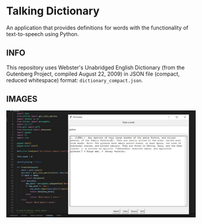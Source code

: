 # Talking Dictionary

An application that provides definitions for words with the functionality of text-to-speech using Python.

## INFO

This repository uses Webster's Unabridged English Dictionary (from the Gutenberg Project, compiled August 22, 2009) in JSON file (compact, reduced whitespace) format: `dictionary_compact.json`.

## IMAGES

![Images](https://github.com/ChameshJayamanna/Talking-Dictionary/blob/e5edc009a7f31367f8987d3a775c50540034a191/images/2.jpg)
